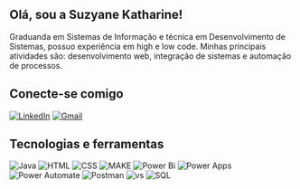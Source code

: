 
## Olá, sou a Suzyane Katharine!
Graduanda em Sistemas de Informação e técnica em Desenvolvimento de Sistemas, possuo experiência em high e low code. Minhas principais atividades são: desenvolvimento web, integração de sistemas e automação de processos.

## Conecte-se comigo

[![LinkedIn](https://img.shields.io/badge/LinkedIn-0077B5?style=for-the-badge&logo=linkedin&logoColor=white)](https://www.linkedin.com/in/suzyane-rocha-10/)
  [![Gmail](https://img.shields.io/badge/Gmail-333333?style=for-the-badge&logo=gmail&logoColor=red)](mailto:suzyane599@gmail.com)

## Tecnologias e ferramentas

![Java](https://img.shields.io/badge/java-%23ED8B00.svg?style=for-the-badge&logo=openjdk&logoColor=white) ![HTML](https://img.shields.io/badge/HTML5-E34F26?style=for-the-badge&logo=html5&logoColor=white) ![CSS](https://img.shields.io/badge/CSS3-1572B6?style=for-the-badge&logo=css3&logoColor=white)
![MAKE](https://img.shields.io/badge/make-6D00CC?style=for-the-badge&logo=make&logoColor=white)
![Power Bi](https://img.shields.io/badge/power_bi-F2C811?style=for-the-badge) 
![Power Apps](https://img.shields.io/badge/power_apps-9C2F8F?style=for-the-badge) ![Power Automate](https://img.shields.io/badge/power_automate-104ECD?style=for-the-badge)
![Postman](https://img.shields.io/badge/postman-FF6C37?style=for-the-badge&logo=postman&logoColor=black) ![vs](https://img.shields.io/badge/Visual_Studio_Code-0078D4?style=for-the-badge&logo=visual%20studio%20code&logoColor=white
) 
![SQL](https://img.shields.io/badge/SQL-0078D7?style=for-the-badge&logoColor=white)
